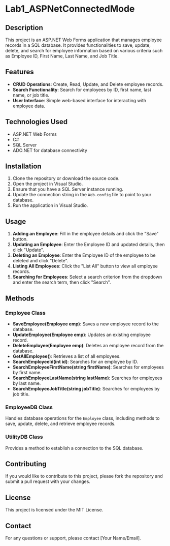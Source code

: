 # Lab1_ASPNetConnectedMode

## Description

This project is an ASP.NET Web Forms application that manages employee records in a SQL database. It provides functionalities to save, update, delete, and search for employee information based on various criteria such as Employee ID, First Name, Last Name, and Job Title.

## Features

- **CRUD Operations**: Create, Read, Update, and Delete employee records.
- **Search Functionality**: Search for employees by ID, first name, last name, or job title.
- **User Interface**: Simple web-based interface for interacting with employee data.

## Technologies Used

- ASP.NET Web Forms
- C#
- SQL Server
- ADO.NET for database connectivity

## Installation

1. Clone the repository or download the source code.
2. Open the project in Visual Studio.
3. Ensure that you have a SQL Server instance running.
4. Update the connection string in the `Web.config` file to point to your database.
5. Run the application in Visual Studio.

## Usage

1. **Adding an Employee**: Fill in the employee details and click the "Save" button.
2. **Updating an Employee**: Enter the Employee ID and updated details, then click "Update".
3. **Deleting an Employee**: Enter the Employee ID of the employee to be deleted and click "Delete".
4. **Listing All Employees**: Click the "List All" button to view all employee records.
5. **Searching for Employees**: Select a search criterion from the dropdown and enter the search term, then click "Search".

## Methods

### Employee Class

- **SaveEmployee(Employee emp)**: Saves a new employee record to the database.
- **UpdateEmployee(Employee emp)**: Updates an existing employee record.
- **DeleteEmployee(Employee emp)**: Deletes an employee record from the database.
- **GetAllEmployee()**: Retrieves a list of all employees.
- **SearchEmployeeId(int id)**: Searches for an employee by ID.
- **SearchEmployeeFirstName(string firstName)**: Searches for employees by first name.
- **SearchEmployeeLastName(string lastName)**: Searches for employees by last name.
- **SearchEmployeeJobTitle(string jobTitle)**: Searches for employees by job title.

### EmployeeDB Class

Handles database operations for the `Employee` class, including methods to save, update, delete, and retrieve employee records.

### UtilityDB Class

Provides a method to establish a connection to the SQL database.

## Contributing

If you would like to contribute to this project, please fork the repository and submit a pull request with your changes.

## License

This project is licensed under the MIT License.

## Contact

For any questions or support, please contact [Your Name/Email].
